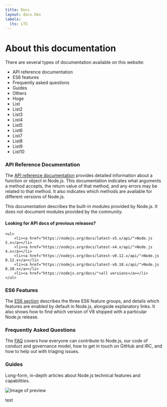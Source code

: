 ```yaml
---
title: Docs
layout: docs.hbs
labels:
  lts: LTS
---
```


# About this documentation

There are several types of documentation available on this website:

* API reference documentation
* ES6 features
* Frequently asked questions
* Guides
* Others
* Hoge
* List
* List2
* List3
* List4
* List5
* List6
* List7
* List8
* List9
* List10

### API Reference Documentation

The [API reference documentation](/api/) provides detailed information about a function or object in Node.js. This documentation indicates what arguments a method accepts, the return value of that method, and any errors may be related to that method. It also indicates which methods are available for different versions of Node.js.

This documentation describes the built-in modules provided by Node.js. It does not document modules provided by the community.

<div class="highlight-box">
    <h4>Looking for API docs of previous releases?</h4>

    <ul>
        <li><a href="https://nodejs.org/docs/latest-v5.x/api/">Node.js 5.x</a></li>
        <li><a href="https://nodejs.org/docs/latest-v4.x/api/">Node.js 4.x</a></li>
        <li><a href="https://nodejs.org/docs/latest-v0.12.x/api/">Node.js 0.12.x</a></li>
        <li><a href="https://nodejs.org/docs/latest-v0.10.x/api/">Node.js 0.10.x</a></li>
        <li><a href="https://nodejs.org/docs/">all versions</a></li>
    </ul>
</div>

### ES6 Features

The [ES6 section](/en/docs/es6/) describes the three ES6 feature groups, and details which features are enabled by default in Node.js, alongside explanatory links. It also shows how to find which version of V8 shipped with a particular Node.js release.

### Frequently Asked Questions

The [FAQ](/en/docs/faq/) covers how everyone can contribute to Node.js, our code of conduct and governance model, how to get in touch on GitHub and IRC, and how to help out with triaging issues.

### Guides

Long-form, in-depth articles about Node.js technical features and capabilities.

![Image of preview](preview.png)

test
